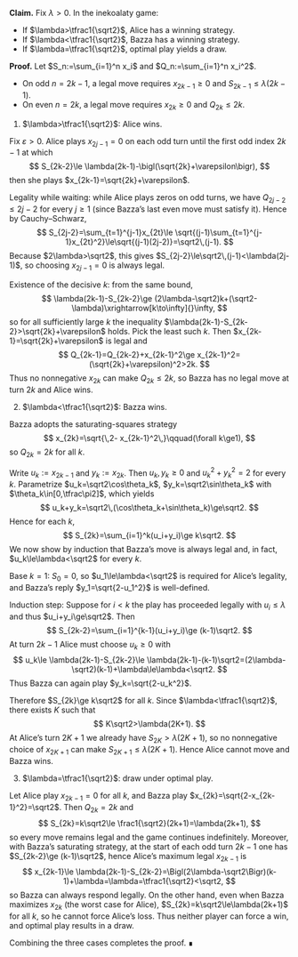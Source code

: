 **Claim.** Fix $\lambda>0$. In the inekoalaty game:
- If $\lambda>\tfrac1{\sqrt2}$, Alice has a winning strategy.
- If $\lambda<\tfrac1{\sqrt2}$, Bazza has a winning strategy.
- If $\lambda=\tfrac1{\sqrt2}$, optimal play yields a draw.

**Proof.** Let $S_n:=\sum_{i=1}^n x_i$ and $Q_n:=\sum_{i=1}^n x_i^2$.
- On odd $n=2k-1$, a legal move requires $x_{2k-1}\ge0$ and $S_{2k-1}\le \lambda(2k-1)$.
- On even $n=2k$, a legal move requires $x_{2k}\ge0$ and $Q_{2k}\le 2k$.

1) $\lambda>\tfrac1{\sqrt2}$: Alice wins.

Fix $\varepsilon>0$. Alice plays $x_{2j-1}=0$ on each odd turn until the first odd index $2k-1$ at which
$$
S_{2k-2}\le \lambda(2k-1)-\bigl(\sqrt{2k}+\varepsilon\bigr),
$$
then she plays $x_{2k-1}=\sqrt{2k}+\varepsilon$.

Legality while waiting: while Alice plays zeros on odd turns, we have $Q_{2j-2}\le 2j-2$ for every $j\ge1$ (since Bazza’s last even move must satisfy it). Hence by Cauchy–Schwarz,
$$
S_{2j-2}=\sum_{t=1}^{j-1}x_{2t}\le \sqrt{(j-1)\sum_{t=1}^{j-1}x_{2t}^2}\le\sqrt{(j-1)(2j-2)}=\sqrt2\,(j-1).
$$
Because $2\lambda>\sqrt2$, this gives $S_{2j-2}\le\sqrt2\,(j-1)<\lambda(2j-1)$, so choosing $x_{2j-1}=0$ is always legal.

Existence of the decisive $k$: from the same bound,
$$
\lambda(2k-1)-S_{2k-2}\ge (2\lambda-\sqrt2)k+(\sqrt2-\lambda)\xrightarrow[k\to\infty]{}\infty,
$$
so for all sufficiently large $k$ the inequality $\lambda(2k-1)-S_{2k-2}>\sqrt{2k}+\varepsilon$ holds. Pick the least such $k$. Then $x_{2k-1}=\sqrt{2k}+\varepsilon$ is legal and
$$
Q_{2k-1}=Q_{2k-2}+x_{2k-1}^2\ge x_{2k-1}^2=(\sqrt{2k}+\varepsilon)^2>2k.
$$
Thus no nonnegative $x_{2k}$ can make $Q_{2k}\le 2k$, so Bazza has no legal move at turn $2k$ and Alice wins.

2) $\lambda<\tfrac1{\sqrt2}$: Bazza wins.

Bazza adopts the saturating-squares strategy
$$
 x_{2k}=\sqrt{\,2- x_{2k-1}^2\,}\qquad(\forall k\ge1),
$$
so $Q_{2k}=2k$ for all $k$.

Write $u_k:=x_{2k-1}$ and $y_k:=x_{2k}$. Then $u_k,y_k\ge0$ and $u_k^2+y_k^2=2$ for every $k$. Parametrize $u_k=\sqrt2\cos\theta_k$, $y_k=\sqrt2\sin\theta_k$ with $\theta_k\in[0,\tfrac\pi2]$, which yields
$$
 u_k+y_k=\sqrt2\,(\cos\theta_k+\sin\theta_k)\ge\sqrt2.
$$
Hence for each $k$,
$$
 S_{2k}=\sum_{i=1}^k(u_i+y_i)\ge k\sqrt2.
$$
We now show by induction that Bazza’s move is always legal and, in fact, $u_k\le\lambda<\sqrt2$ for every $k$.

Base $k=1$: $S_0=0$, so $u_1\le\lambda<\sqrt2$ is required for Alice’s legality, and Bazza’s reply $y_1=\sqrt{2-u_1^2}$ is well-defined.

Induction step: Suppose for $i<k$ the play has proceeded legally with $u_i\le\lambda$ and thus $u_i+y_i\ge\sqrt2$. Then
$$
 S_{2k-2}=\sum_{i=1}^{k-1}(u_i+y_i)\ge (k-1)\sqrt2.
$$
At turn $2k-1$ Alice must choose $u_k\ge0$ with
$$
 u_k\le \lambda(2k-1)-S_{2k-2}\le \lambda(2k-1)-(k-1)\sqrt2=(2\lambda-\sqrt2)(k-1)+\lambda\le\lambda<\sqrt2.
$$
Thus Bazza can again play $y_k=\sqrt{2-u_k^2}$.

Therefore $S_{2k}\ge k\sqrt2$ for all $k$. Since $\lambda<\tfrac1{\sqrt2}$, there exists $K$ such that
$$
 K\sqrt2>\lambda(2K+1).
$$
At Alice’s turn $2K+1$ we already have $S_{2K}>\lambda(2K+1)$, so no nonnegative choice of $x_{2K+1}$ can make $S_{2K+1}\le\lambda(2K+1)$. Hence Alice cannot move and Bazza wins.

3) $\lambda=\tfrac1{\sqrt2}$: draw under optimal play.

Let Alice play $x_{2k-1}=0$ for all $k$, and Bazza play $x_{2k}=\sqrt{2-x_{2k-1}^2}=\sqrt2$. Then $Q_{2k}=2k$ and
$$
 S_{2k}=k\sqrt2\le \frac1{\sqrt2}(2k+1)=\lambda(2k+1),
$$
so every move remains legal and the game continues indefinitely. Moreover, with Bazza’s saturating strategy, at the start of each odd turn $2k-1$ one has $S_{2k-2}\ge (k-1)\sqrt2$, hence Alice’s maximum legal $x_{2k-1}$ is
$$
 x_{2k-1}\le \lambda(2k-1)-S_{2k-2}=\Bigl(2\lambda-\sqrt2\Bigr)(k-1)+\lambda=\lambda=\tfrac1{\sqrt2}<\sqrt2,
$$
so Bazza can always respond legally. On the other hand, even when Bazza maximizes $x_{2k}$ (the worst case for Alice), $S_{2k}=k\sqrt2\le\lambda(2k+1)$ for all $k$, so he cannot force Alice’s loss. Thus neither player can force a win, and optimal play results in a draw.

Combining the three cases completes the proof. ∎